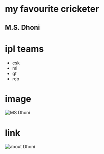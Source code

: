 # my favourite cricketer
## M.S. Dhoni

# ipl teams
* csk
* mi
* gt
* rcb

# image
![MS Dhoni](https://thedailyguardian.com/wp-content/uploads/2023/08/STORY-3-LEGEND-1.png)

# link
![about Dhoni](https://en.wikipedia.org/wiki/MS_Dhoni)
